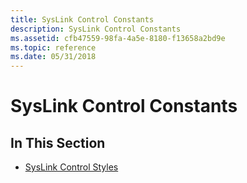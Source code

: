 ```yaml
---
title: SysLink Control Constants
description: SysLink Control Constants
ms.assetid: cfb47559-98fa-4a5e-8180-f13658a2bd9e
ms.topic: reference
ms.date: 05/31/2018
---
```


# SysLink Control Constants

## In This Section

-   [SysLink Control Styles](syslink-control-styles.md)

 

 





